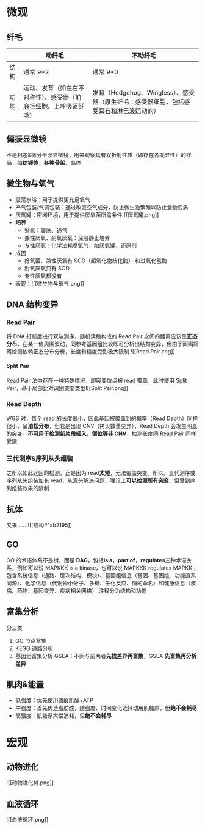 # 微观
## 纤毛

|     | 动纤毛                              | 不动纤毛                                                |
| --- | -------------------------------- | --------------------------------------------------- |
| 结构  | 通常 9+2                           | 通常 9+0                                              |
| 功能  | 运动、发育（如左右不对称性）、感受器（前庭毛细胞、上呼吸道纤毛） | 发育（Hedgehog、Wingless）、感受器（原生纤毛：感受器细胞，包括感受耳石和淋巴液运动的） |
## 偏振显微镜
不是相差&微分干涉显微镜，用来观察具有双折射性质（即存在各向异性）的样品，如**纺锤体**，**各种骨架**、晶体
## 微生物与氧气
- 震荡水浴：用于提供更充足氧气
- 产气包装/气调包装：通过改变空气成分，防止微生物繁殖以防止食物变质
- 厌氧罐：密闭环境，用于提供厌氧菌所需条件![[厌氧罐.png]]
- **培养**
	- 好氧：震荡、通气
	- 兼性厌氧、耐氧厌氧：深层静止培养
	- 专性厌氧：化学法耗尽氧气，如厌氧罐、还原剂
- 成因
	- 好氧菌、兼性厌氧有 SOD（超氧化物歧化酶） 和过氧化氢酶
	- 耐氧厌氧只有 SOD
	- 专性厌氧都没有
- 表现：![[微生物与氧气.png]]
## DNA 结构变异
### Read Pair
将 DNA 打断后进行双端测序，随机读段构成的 Read Pair 之间的距离应该呈**正态分布**，在某一值周围波动，同参考基因组比较即可分析出结构变异，但由于间隔距离检测依赖正态分布分析，长度和精度受到极大限制 ![[Read Pair.png]]
#### Split Pair
Read Pair 法中存在一种特殊情况，即突变位点被 read 覆盖，此时使用 Split Pair，基于局部比对识别突变类型![[Split Pair.png]]
### Read Depth
WGS 时，每个 read 的长度很小，因此基因被覆盖到的概率（Read Depth）同样很小，呈**泊松分布**，但若是出现 CNV（拷贝数量变异），Read Depth 会发生明显的突变。**不可用于检测新片段插入、倒位等非 CNV**，检测长度同 Read Pair 同样受限
### 三代测序&序列从头组装
之所以如此迂回的检测，正是因为 read**太短**，无法覆盖突变。所以，三代测序或序列从头组装加长 read，从源头解决问题，理论上**可以检测所有突变**，但受到序列组装效果的限制
## 抗体
又来……
![[结构#^ab2195]]
## GO
GO 的术语体系不是树，而是 **DAG**，包括**is a**，**part of**，**regulates**三种术语关系，例如可以说 MAPKKK is a kinase，也可以说 MAPKKK regulates MAPKK；包含系统信息（通路、层次结构、模块）、基因组信息（基因、基因组、功能直系同源）、化学信息（代谢物小分子、多糖、生化反应、酶的命名）和健康信息（疾病、药物、基因变异、疾病相关网络）
注释分为结构和功能
## 富集分析
分三类
1. GO 节点富集
2. KEGG 通路分析
3. 基因组富集分析 GSEA：不同与前两者**先找差异再富集**，GSEA **先富集再分析差异**

## 肌肉&能量
- 低强度：优先使用磷酸肌醇+ATP
- 中强度：首先优选脂肪酸，随强度、时间变化选择动用肌糖原，但**绝不会耗尽**
- 高强度：肌糖原大幅消耗，但**绝不会耗尽**
# 宏观
## 动物进化
![[动物进化树.png]]
## 血液循环
![[血液循环.png]]